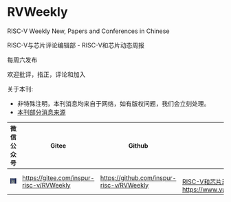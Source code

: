 # RVWeekly
RISC-V Weekly New, Papers and Conferences in Chinese



RISC-V与芯片评论编辑部 - RISC-V和芯片动态周报

每周六发布

欢迎批评，指正，评论和加入



关于本刊: 

- 非特殊注明，本刊消息均来自于网络，如有版权问题，我们会立刻处理。
- [本刊部分消息来源](https://www.yuque.com/riscv/rvnews/overview#vHVQ5)



| 微信公众号                                                   | Gitee                                    | Github                                    | 语雀                                                         |
| ------------------------------------------------------------ | ---------------------------------------- | ----------------------------------------- | ------------------------------------------------------------ |
| <img src="images/1602320139392-1297e86a-ac06-4d76-a000-ad4307cd488c.png" alt="image.png" style="zoom:50%;" /> | https://gitee.com/inspur-risc-v/RVWeekly | https://github.com/inspur-risc-v/RVWeekly | <br />[RISC-V和芯片动态简报](https://www.yuque.com/riscv/rvnews)<br />https://www.yuque.com/riscv/rvnews |



#### 



